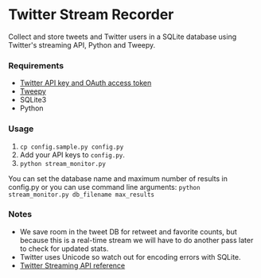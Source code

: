 # Twitter Stream Recorder

Collect and store tweets and Twitter users in a SQLite database using Twitter's streaming API, Python and Tweepy.

### Requirements
* [Twitter API key and OAuth access token](https://dev.twitter.com/oauth/overview/application-owner-access-tokens)
* [Tweepy](https://pypi.python.org/pypi/tweepy)
* SQLite3
* Python

### Usage
1. `cp config.sample.py config.py`
2. Add your API keys to `config.py`.
3. `python stream_monitor.py` 

You can set the database name and maximum number of results in config.py or you can use command line arguments:
`python stream_monitor.py db_filename max_results`

### Notes
* We save room in the tweet DB for retweet and favorite counts, but because this is a real-time stream we will have to do another pass later to check for updated stats.  
* Twitter uses Unicode so watch out for encoding errors with SQLite.
* [Twitter Streaming API reference](https://dev.twitter.com/streaming/reference/get/statuses/sample)
